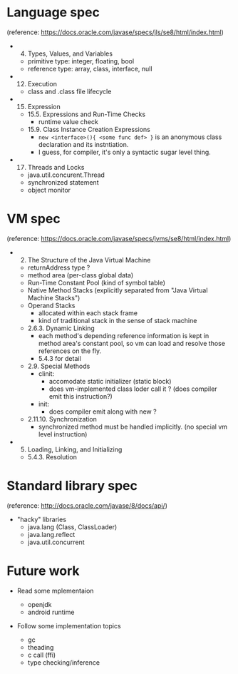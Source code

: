 <!--
{
  "title": "Java from Specification",
  "date": "2017-03-17T22:43:32+09:00",
  "category": "",
  "tags": ["spec"],
  "draft": false
}
-->

# Language spec

(reference: https://docs.oracle.com/javase/specs/jls/se8/html/index.html)

- 4. Types, Values, and Variables
  - primitive type: integer, floating, bool
  - reference type: array, class, interface, null
- 12. Execution
  - class and  .class file lifecycle
- 15. Expression
  - 15.5. Expressions and Run-Time Checks
      - runtime value check
  - 15.9. Class Instance Creation Expressions
      - `new <interface>(){ <some func def> }` is an anonymous class declaration and its instntiation.
      - I guess, for compiler, it's only a syntactic sugar level thing.
- 17. Threads and Locks
    - java.util.concurent.Thread
    - synchronized statement
    - object monitor

# VM spec

(reference: https://docs.oracle.com/javase/specs/jvms/se8/html/index.html)

- 2. The Structure of the Java Virtual Machine
    - returnAddress type ?
    - method area (per-class global data)
    - Run-Time Constant Pool (kind of symbol table)
    - Native Method Stacks (explicitly separated from "Java Virtual Machine Stacks")
    - Operand Stacks
        - allocated within each stack frame
        - kind of traditional stack in the sense of stack machine
    - 2.6.3. Dynamic Linking
        - each method's depending reference information is kept in method area's constant pool,
          so vm can load and resolve those references on the fly.
        - 5.4.3 for detail
    - 2.9. Special Methods
        - clinit:
            - accomodate static initializer (static block)
            - does vm-implemented class loder call it ? (does compiler emit this instruction?)
        - init:
            - does compiler emit along with new ?
    - 2.11.10. Synchronization
        - synchronized method must be handled implicitly. (no special vm level instruction)
- 5. Loading, Linking, and Initializing
    - 5.4.3. Resolution

# Standard library spec

(reference: http://docs.oracle.com/javase/8/docs/api/)

- "hacky" libraries
    - java.lang (Class, ClassLoader)
    - java.lang.reflect
    - java.util.concurrent

# Future work

- Read some mplementaion
    - openjdk
    - android runtime

- Follow some implementation topics
    - gc
    - theading
    - c call (ffi)
    - type checking/inference
